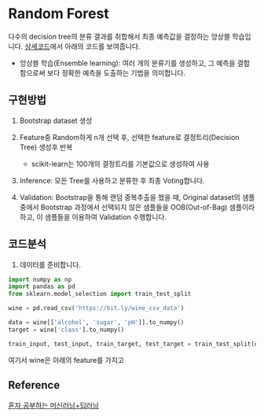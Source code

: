 # Random Forest

다수의 decision tree의 분류 결과를 취합해서 최종 예측값을 결정하는 앙상블 학습입니다. [상세코드](https://github.com/kyopark2014/ML-Algorithms/blob/main/src/random_forest.ipynb)에서 아래의 코드를 보여줍니다.

- 앙상블 학습(Ensemble learning): 여러 개의 분류기를 생성하고, 그 예측을 결합함으로써 보다 정확한 예측을 도출하는 기법을 의미합니다. 

## 구현방법

1) Bootstrap dataset 생성
2) Feature중 Random하게 n개 선택 후, 선택한 feature로 결정트리(Decision Tree) 생성후 반복
   - scikit-learn는 100개의 결정트리를 기본값으로 생성하여 사용 

3) Inference: 모든 Tree를 사용하고 분류한 후 최종 Voting합니다.
4) Validation: Bootstrap을 통해 랜덤 중복추출을 했을 때, Original dataset의 샘플 중에서 Bootstrap 과정에서 선택되지 않은 샘플들을 OOB(Out-of-Bag) 샘플이라 하고, 이 샘플들을 이용하여 Validation 수행합니다.

## 코드분석

1) 데이터를 준비합니다.


```python
import numpy as np
import pandas as pd
from sklearn.model_selection import train_test_split

wine = pd.read_csv('https://bit.ly/wine_csv_data')

data = wine[['alcohol', 'sugar', 'pH']].to_numpy()
target = wine['class'].to_numpy()

train_input, test_input, train_target, test_target = train_test_split(data, target, test_size=0.2, random_state=42)
```

여기서 wine은 아래의 feature를 가지고 





## Reference

[혼자 공부하는 머신러닝+딥러닝](https://github.com/rickiepark/hg-mldl)
